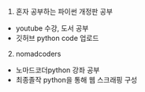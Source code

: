 1. 혼자 공부하는 파이썬 개정판 공부
- youtube 수강, 도서 공부
-  깃허브 python code 업로드

2. nomadcoders
- 노마드코더python 강좌 공부
- 최종졸작 python을 통해 웹 스크래핑 구성
